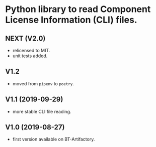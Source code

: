 # Python library to read Component License Information (CLI) files.

## NEXT (V2.0)
* relicensed to MIT.
* unit tests added.

## V1.2
* moved from `pipenv` to `poetry`.

## V1.1	(2019-09-29)
* more stable CLI file reading.

## V1.0 (2019-08-27)
* first version available on BT-Artifactory.
